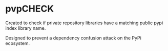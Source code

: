 # pvpCHECK

Created to check if private repository libraries have a matching public pypi index library name.

Designed to prevent a dependency confusion attack on the PyPi ecosystem.